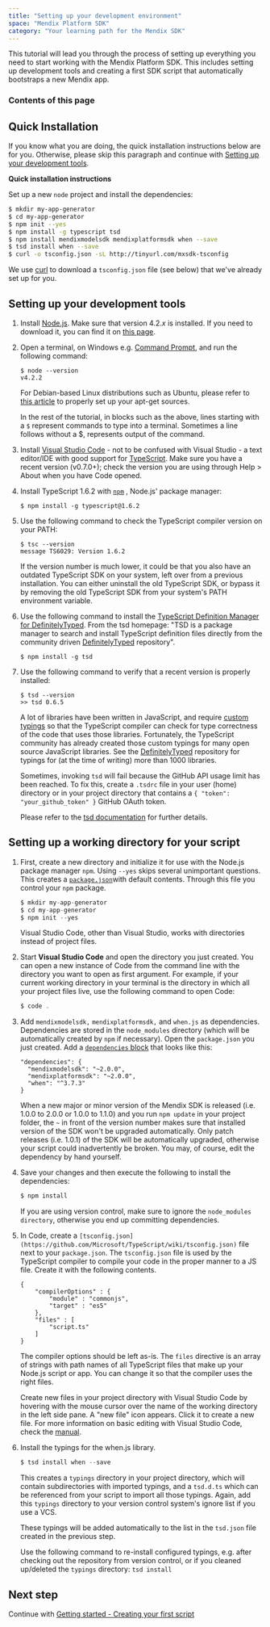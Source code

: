 ```yaml
---
title: "Setting up your development environment"
space: "Mendix Platform SDK"
category: "Your learning path for the Mendix SDK"
---
```

This tutorial will lead you through the process of setting up everything you need to start working with the Mendix Platform SDK. This includes setting up development tools and creating a first SDK script that automatically bootstraps a new Mendix app.

### Contents of this page

## Quick Installation

If you know what you are doing, the quick installation instructions below are for you. Otherwise, please skip this paragraph and continue with [Setting up your development tools](/MXSDK/setting-up-your-development-environment).

**Quick installation instructions**

Set up a new `node` project and install the dependencies:

```bash
$ mkdir my-app-generator
$ cd my-app-generator
$ npm init --yes
$ npm install -g typescript tsd
$ npm install mendixmodelsdk mendixplatformsdk when --save
$ tsd install when --save
$ curl -o tsconfig.json -sL http://tinyurl.com/mxsdk-tsconfig
```

We use [curl](http://curl.haxx.se/download.html#Win32) to download a `tsconfig.json` file (see below) that we've already set up for you.

## Setting up your development tools

1.  Install [Node.js](https://nodejs.org/). Make sure that version 4.2._x_ is installed. If you need to download it, you can find it on [this page](https://nodejs.org/en/download/releases/).

2.  Open a terminal, on Windows e.g. [Command Prompt](http://windows.microsoft.com/en-us/windows/command-prompt-faq), and run the following command:

    ```text
    $ node --version
    v4.2.2
    ```

    For Debian-based Linux distributions such as Ubuntu, please refer to [this article](https://github.com/nodesource/distributions#user-content-installation-instructions) to properly set up your apt-get sources.

    In the rest of the tutorial, in blocks such as the above, lines starting with a `$` represent commands to type into a terminal. Sometimes a line follows without a $, represents output of the command.

3.  Install [Visual Studio Code](https://code.visualstudio.com/) - not to be confused with Visual Studio - a text editor/IDE with good support for [TypeScript](http://www.typescriptlang.org/). Make sure you have a recent version (v0.7.0+); check the version you are using through Help > About when you have Code opened.
4.  Install TypeScript 1.6.2 with [`npm`](https://www.npmjs.com/) , Node.js' package manager:

    ```text
    $ npm install -g typescript@1.6.2
    ```

5.  Use the following command to check the TypeScript compiler version on your PATH:

    ```text
    $ tsc --version
    message TS6029: Version 1.6.2
    ```

    If the version number is much lower, it could be that you also have an outdated TypeScript SDK on your system, left over from a previous installation. You can either uninstall the old TypeScript SDK, or bypass it by removing the old TypeScript SDK from your system's PATH environment variable.

6.  Use the following command to install the [TypeScript Definition Manager for DefinitelyTyped](http://definitelytyped.org/tsd/). From the tsd homepage: "TSD is a package manager to search and install TypeScript definition files directly from the community driven [DefinitelyTyped](https://github.com/borisyankov/DefinitelyTyped) repository".

    ```text
    $ npm install -g tsd
    ```

7.  Use the following command to verify that a recent version is properly installed:

    ```text
    $ tsd --version
    >> tsd 0.6.5
    ```

    A lot of libraries have been written in JavaScript, and require [custom typings](http://www.typescriptlang.org/Handbook#writing-dts-files) so that the TypeScript compiler can check for type correctness of the code that uses those libraries. Fortunately, the TypeScript community has already created those custom typings for many open source JavaScript libraries. See the [DefinitelyTyped](https://github.com/borisyankov/DefinitelyTyped) repository for typings for (at the time of writing) more than 1000 libraries.

    Sometimes, invoking `tsd` will fail because the GitHub API usage limit has been reached. To fix this, create a `.tsdrc` file in your user (home) directory or in your project directory that contains a `{ "token": "your_github_token" }` GitHub OAuth token.

    Please refer to the [tsd documentation](https://github.com/Definitelytyped/tsd#tsdrc) for further details.

## Setting up a working directory for your script

1.  First, create a new directory and initialize it for use with the Node.js package manager `npm`. Using `--yes` skips several unimportant questions. This creates a  [`package.json`](https://docs.npmjs.com/files/package.json)with default contents. Through this file you control your `npm` package. 

    ```java
    $ mkdir my-app-generator
    $ cd my-app-generator
    $ npm init --yes
    ```

    Visual Studio Code, other than Visual Studio, works with directories instead of project files.

2.  Start **Visual Studio Code** and open the directory you just created. You can open a new instance of Code from the command line with the directory you want to open as first argument. For example, if your current working directory in your terminal is the directory in which all your project files live, use the following command to open Code:

    ```java
    $ code .
    ```

3.  Add `mendixmodelsdk,` `mendixplatformsdk,` and `when.js` as dependencies. 
    Dependencies are stored in the `node_modules` directory (which will be automatically created by `npm` if necessary). Open the `package.json` you just created. Add a [`dependencies` block](https://docs.npmjs.com/files/package.json#dependencies) that looks like this:

    ```text
    "dependencies": {
      "mendixmodelsdk": "~2.0.0",
      "mendixplatformsdk": "~2.0.0",
      "when": "^3.7.3"
    }
    ```

    When a new major or minor version of the Mendix SDK is released (i.e. 1.0.0 to 2.0.0 or 1.0.0 to 1.1.0) and you run `npm update` in your project folder, the `~` in front of the version number makes sure that installed version of the SDK won't be upgraded automatically. Only patch releases (i.e. 1.0.1) of the SDK will be automatically upgraded, otherwise your script could inadvertently be broken. You may, of course, edit the dependency by hand yourself.

4.  Save your changes and then execute the following to install the dependencies:

    ```java
    $ npm install
    ```
    If you are using version control, make sure to ignore the `node_modules directory`, otherwise you end up committing dependencies.

5.  In Code, create a `[tsconfig.json](https://github.com/Microsoft/TypeScript/wiki/tsconfig.json)` file next to your `package.json`. The `tsconfig.json` file is used by the TypeScript compiler to compile your code in the proper manner to a JS file. Create it with the following contents. 

    ```text
    {
    	"compilerOptions" : {
    		"module" : "commonjs",
    		"target" : "es5"
    	},
    	"files" : [
    		"script.ts"
    	]
    }
    ```

    The compiler options should be left as-is. The `files` directive is an array of strings with path names of all TypeScript files that make up your Node.js script or app. You can change it so that the compiler uses the right files.

    Create new files in your project directory with Visual Studio Code by hovering with the mouse cursor over the name of the working directory in the left side pane. A "new file" icon appears. Click it to create a new file. For more information on basic editing with Visual Studio Code, check the [manual](https://code.visualstudio.com/Docs/editor/codebasics).

6.  Install the typings for the when.js library.

    ```java
    $ tsd install when --save
    ```

    This creates a `typings` directory in your project directory, which will contain subdirectories with imported typings, and a `tsd.d.ts` which can be referenced from your script to import all those typings. Again, add this `typings` directory to your version control system's ignore list if you use a VCS. 

    These typings will be added automatically to the list in the `tsd.json` file created in the previous step.

    Use the following command to re-install configured typings, e.g. after checking out the repository from version control, or if you cleaned up/deleted the `typings` directory: `tsd install`

## Next step

Continue with [Getting started - Creating your first script](/MXSDK/creating-your-first-script)
